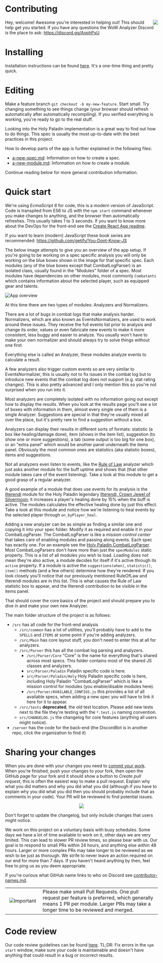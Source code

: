 # Contributing

<img align="right" src="http://i.imgur.com/k8NZMmV.gif">

Hey, welcome! Awesome you're interested in helping out! This should help get you started. If you have any questions the WoW Analyzer Discord is the place to ask: https://discord.gg/AxphPxU


# Installing

Installation instructions can be found [here](installing.md). It's a one-time thing and pretty quick.

# Editing

Make a feature branch `git checkout -b my-new-feature`. Start small. Try changing something to see things change (your browser should refresh automatically after automatically recompiling). If you verified everything is working, you're ready to go to the real stuff.

Looking into the Holy Paladin implementation is a great way to find out how to do things. This spec is usually the most up-to-date with the best practices in this project.

How to develop parts of the app is further explained in the following files:
- [a-new-spec.md](a-new-spec.md): Information on how to create a spec.
- [a-new-module.md](a-new-module.md): Information on how to create a module.

Continue reading below for more general contribution information.

# Quick start

We're using *EcmaScript 6* for code, this is a modern version of JavaScript. Code is transpiled from ES6 to JS with the `npm start` command whenever you make changes to anything, and the browser then automatically refreshes. This usually takes 1 to 3 seconds. If you want to know more about the DevOps for the front-end see the [Create React App readme](../cra-README.md).

If you want to learn (modern) JavaScript these book series are recommended: https://github.com/getify/You-Dont-Know-JS

The below image attempts to give you an overview of the app setup. If you're going to be working on a spec specific analysis you will only be working on the blue boxes shown in the image for that specific spec. Each modules (any of the blue boxes except that CombatLogParser) is an isolated class, usually found in the "Modules" folder of a spec. Most modules have dependencies on other modules, most commonly `Combatants` which contains information about the selected player, such as equipped gear and talents.

![App overview](app-overview.png)

At this time there are two types of modules: Analyzers and Normalizers.

There are a lot of bugs in combat logs that make analysis harder. Normalizers, which are also known as EventsNormalizers, are used to work around these issues. They receive the full events list prior to analysis and change its order, values or even fabricate new events to make it more consistent, less buggy and easier to analyze. You usually won't have to make your own normalizer and should always try to solve things without one first.

Everything else is called an Analyzer, these modules analyze events to calculate a result.

A few analyzers also trigger custom events so are very similar to EventsNormalizer, this is usually not to fix issues in the combat log but to introduce new events that the combat log does not support (e.g. stat rating changes). This is also pretty advanced and I only mention this so you're not surprised when you run into it.

Most analyzers are completely isolated with no information going out except how to display the results. When you look at the results page you'll see a lot of boxes with information in them, almost every single one of them is a single Analyzer. Suggestions are special in that they're usually mixed all over the place, but it's pretty rare to find a suggestion without a box.

Analyzers can display their results in different sorts of formats: statistic (a box like healing/damage done), item (shows in the item list), suggestion (to show one or more suggestions), a tab (some output is too big for one box), or an "extra panel" which would be another panel underneath the items panel. Obviously the most common ones are statistics (aka statistic boxes), items and suggestions.

Not all analyzers even listen to events, like the [Rule of Law](https://github.com/WoWAnalyzer/WoWAnalyzer/blob/a5087fbd21f86ea3cf5281ab33c2da0f09d9336e/src/Parser/Paladin/Holy/Modules/Talents/RuleOfLaw.js) analyzer which just asks another module for the buff uptime and shows that (that other module takes care of the event listening). Take a look at this module to get a good grasp of a regular analyzer.

A good example of a module that does use events for its analysis is the [Ilterendi](https://github.com/WoWAnalyzer/WoWAnalyzer/blob/a5087fbd21f86ea3cf5281ab33c2da0f09d9336e/src/Parser/Paladin/Holy/Modules/Items/Ilterendi.js#L18) module for the Holy Paladin legendary [Ilterendi, Crown Jewel of Silvermoon](http://www.wowhead.com/item=137046/ilterendi-crown-jewel-of-silvermoon); it increases a player's healing done by 15% when the buff is active. The modules calculates the effective healing done by just this effect. Take a look at this module and notice how we're listening to heal events by the selected player through `on_byPlayer_heal`.

Adding a new analyzer can be as simple as finding a similar one and copying it into your spec folder. Modify it as required and enable it in your CombatLogParser. The CombatLogParser is like a *mission control center* that takes care of enabling modules and passing along events. Each spec has exactly one. For an example see the [Holy Paladin CombatLogParser](https://github.com/WoWAnalyzer/WoWAnalyzer/blob/a5087fbd21f86ea3cf5281ab33c2da0f09d9336e/src/Parser/Paladin/Holy/CombatLogParser.js#L59). Most CombatLogParsers don't have more than just the `specModules` static property. This is a list of all modules you wish to load. Loading does not mean they're also active, a module decides for itself if it's active through its `active` property. If a module is active the `suggestions(when)`, `statistic()`, `item()` methods (and a few others) determine how they're rendered. If you look closely you'll notice that our previously mentioned RuleOfLaw and Ilterendi modules are in this list. This is what causes the Rule of Law statistic box to appear, and the Ilterendi contribution to be visible in the items panel.

That should cover the core basics of the project and should prepare you to dive in and make your own new Analyzer.

The main folder structure of the project is as follows:

 - `/src` has all code for the front-end analysis
   - `/src/common` has a lot of utilities, you'll probably have to add to the `SPELLS` and `ITEMS` at some point if you're adding analyzers.
   - `/src/Main` has core layout stuff, you don't need to enter this at all for analyzers.
   - `/src/Parser` this has all the combat log parsing and analyzers.
     - `/src/Parser/Core` "Core" is the name for everything that's shared across most specs. This folder contains most of the shared JS classes and analyzers.
     - `src/Parser/Paladin` Paladin specific code is here.
     - `src/Parser/Paladin/Holy` Holy Paladin specific code is here, including Holy Paladin "CombatLogParser" which is like a mission control for modules (you enable/disable modules here).
     - `/src/Parser/AVAILABLE_CONFIGS.js` this provides a list of all available specs, when adding a new spec you will have to link it here for it to appear.
   - `/src/tests` **deprecated**, the old test location. Please add new tests next to the file they're testing with the `*.test.js` naming convention.
   - `src/CHANGELOG.js` the changelog for core features (anything all users might notice).
 - `/server` has the code for the back-end (the DiscordBot is in another repo, click the organization to find it)

# Sharing your changes

When you are done with your changes you need to [commit your work](http://dont-be-afraid-to-commit.readthedocs.io/en/latest/git/commandlinegit.html). When you're finished, push your changes to your fork, then open the GitHub page for your fork and it should show a button to *Create pull request*, this is often the easiest way to make a pull request. Explain why what you did matters and why you did what you did (although if you have to explain why you did what you did then you should probably include that as comments in your code). Your PR will be reviewed to find potential issues.

<p align="center">
   <img src="https://media.giphy.com/media/l1J3vV5lCmv8qx16M/giphy.gif">
</p>

Don't forget to update the changelog, but only include changes that users might notice.

We work on this project on a voluntary basis with busy schedules. Some days we have a lot of time available to work on it, other days we are very limited. This can lead to slower PR review times, so please bear with us. Our goal is to respond to small PRs within 24 hours, and anything else within 48 hours. Larger or more complex PRs may take longer to be reviewed as we wish to be just as thorough. We strife to never leave an action required on our end for more than 7 days. If you haven't heard anything by then, feel free to ping us as you deem appropriate.

If you're curious what GitHub name links to who on Discord see [contributor-names.md](contributor-names.md).

<table align="center">
  <tr>
    <td align="center" width="100"><img src="https://cdn1.iconfinder.com/data/icons/CrystalClear/48x48/apps/important.png" alt="Important"></td>
    <td>Please make small Pull Requests. One pull request per feature is preferred, which generally means 1 PR per module. Larger PRs may take a longer time to be reviewed and merged.</td>
  </tr>
</table>

# Code review

Our code review guidelines can be found [here](code-reviews.md). TL;DR: Fix errors in the `npm start` window, make sure your code is maintainable and doesn't have anything that could result in a bug or incorrect results.
